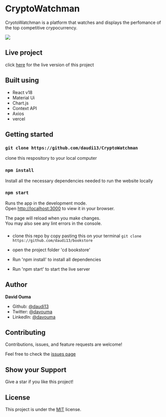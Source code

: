 # CryptoWatchman

CryotoWatchman is a platform that watches and displays the perfomance of the top competitive crypocurrency.

![](./cryptoWatchman.gif)

## Live project

click [here](https://crypto-watchman.vercel.app/) for the live version of this project

## Built using
- React v18
- Material Ui
- Chart.js
- Context API
- Axios
- vercel

## Getting started


### `git clone https://github.com/daudi13/CryptoWatchman`

clone this respository to your local computer

### `npm install`

Install all the necessary dependencies needed to run the website locally
### `npm start`

Runs the app in the development mode.\
Open [http://localhost:3000](http://localhost:3000) to view it in your browser.

The page will reload when you make changes.\
You may also see any lint errors in the console.

### 
- clone this repo by copy pasting this on your terminal ``git clone https://github.com/daudi13/bookstore``

- open the project folder 'cd bookstore'
- Run 'npm install' to install all dependencies
- Run 'npm start' to start the live server

## Author
**David Ouma**
- Github: [@daudi13](https://github.com/daudi13/)
- Twitter: [@davouma](https://github.com/daudi13/)
- LinkedIn: [@davouma](https://www.linkedin.com/in/david-owour-ouma/)

## Contributing
Contributions, issues, and feature requests are welcome!

Feel free to check the [issues page](https://github.com/daudi13/math-magician/issues)

## Show your Support
Give a star if you like this project!


## License
This project is under the [MIT](./LICENSE) license.
